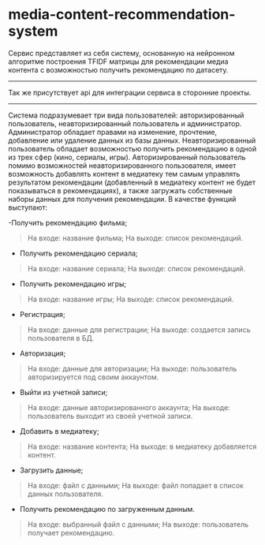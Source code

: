 # media-content-recommendation-system

Сервис представляет из себя систему, основанную на нейронном
алгоритме построения TFIDF матрицы для рекомендации медиа контента с
возможностью получить рекомендацию по датасету.
__________________________________________________________________________
Так же присутствует api для интеграции сервиса в сторонние проекты.
__________________________________________________________________________
Система подразумевает три вида пользователей: авторизированный 
пользователь, неавторизированный пользователь и администратор.
Администратор обладает правами на изменение, прочтение, добавление 
или удаление данных из базы данных.
Неавторизированный пользователь обладает возможностью получить 
рекомендацию в одной из трех сфер (кино, сериалы, игры).
Авторизированный пользователь помимо возможностей 
неавторизированного пользователя, имеет возможность добавлять контент в 
медиатеку тем самым управлять результатом рекомендации (добавленный в 
медиатеку контент не будет показываться в рекомендациях), а также загружать 
собственные наборы данных для получения рекомендации.
В качестве функций выступают:

-Получить рекомендацию фильма;
> На входе: название фильма;
> На выходе: список рекомендаций.
- Получить рекомендацию сериала;
> На входе: название сериала;
> На выходе: список рекомендаций.
- Получить рекомендацию игры;
> На входе: название игры;
> На выходе: список рекомендаций.
- Регистрация;
> На входе: данные для регистрации;
> На выходе: создается запись пользователя в БД.
- Авторизация;
> На входе: данные для авторизации;
> На выходе: пользователь авторизируется под своим 
аккаунтом.
- Выйти из учетной записи;
> На входе: данные авторизированного аккаунта;
> На выходе: пользователь выходит из своей учетной записи.
- Добавить в медиатеку;
> На входе: название контента;
> На выходе: в медиатеку добавляется контент.
- Загрузить данные;
> На входе: файл с данными;
> На выходе: файл попадает в список данных пользователя.
- Получить рекомендацию по загруженным данным.
> На входе: выбранный файл с данными;
> На выходе: пользователь получает рекомендацию.
